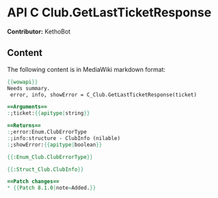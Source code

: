 # API C Club.GetLastTicketResponse

**Contributor:** KethoBot

## Content

The following content is in MediaWiki markdown format:

```mediawiki
{{wowapi}}
Needs summary.
 error, info, showError = C_Club.GetLastTicketResponse(ticket)

==Arguments==
:;ticket:{{apitype|string}}

==Returns==
:;error:Enum.ClubErrorType
:;info:structure - ClubInfo (nilable)
:;showError:{{apitype|boolean}}

{{:Enum_Club.ClubErrorType}}

{{:Struct_Club.ClubInfo}}

==Patch changes==
* {{Patch 8.1.0|note=Added.}}
```